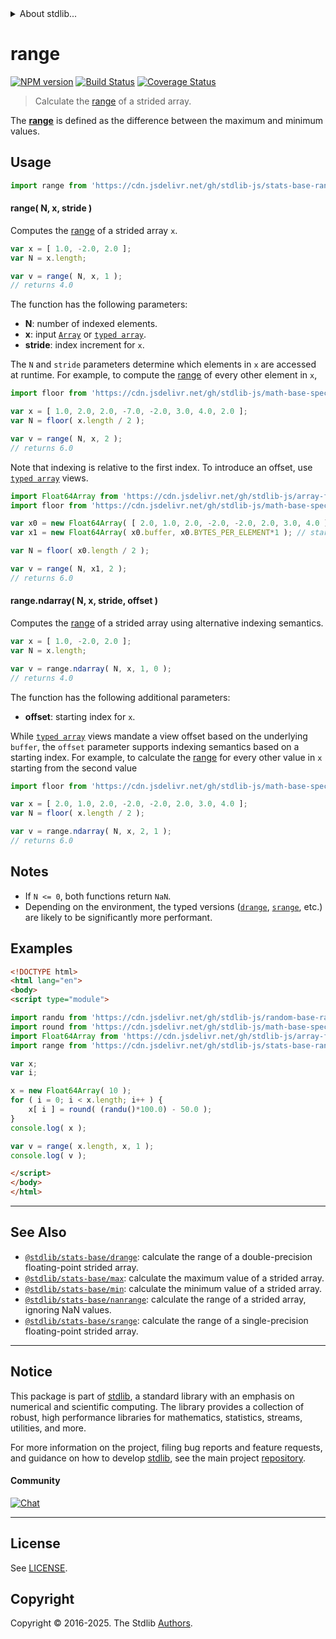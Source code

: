 <!--

@license Apache-2.0

Copyright (c) 2020 The Stdlib Authors.

Licensed under the Apache License, Version 2.0 (the "License");
you may not use this file except in compliance with the License.
You may obtain a copy of the License at

   http://www.apache.org/licenses/LICENSE-2.0

Unless required by applicable law or agreed to in writing, software
distributed under the License is distributed on an "AS IS" BASIS,
WITHOUT WARRANTIES OR CONDITIONS OF ANY KIND, either express or implied.
See the License for the specific language governing permissions and
limitations under the License.

-->


<details>
  <summary>
    About stdlib...
  </summary>
  <p>We believe in a future in which the web is a preferred environment for numerical computation. To help realize this future, we've built stdlib. stdlib is a standard library, with an emphasis on numerical and scientific computation, written in JavaScript (and C) for execution in browsers and in Node.js.</p>
  <p>The library is fully decomposable, being architected in such a way that you can swap out and mix and match APIs and functionality to cater to your exact preferences and use cases.</p>
  <p>When you use stdlib, you can be absolutely certain that you are using the most thorough, rigorous, well-written, studied, documented, tested, measured, and high-quality code out there.</p>
  <p>To join us in bringing numerical computing to the web, get started by checking us out on <a href="https://github.com/stdlib-js/stdlib">GitHub</a>, and please consider <a href="https://opencollective.com/stdlib">financially supporting stdlib</a>. We greatly appreciate your continued support!</p>
</details>

# range

[![NPM version][npm-image]][npm-url] [![Build Status][test-image]][test-url] [![Coverage Status][coverage-image]][coverage-url] <!-- [![dependencies][dependencies-image]][dependencies-url] -->

> Calculate the [range][range] of a strided array.

<section class="intro">

The [**range**][range] is defined as the difference between the maximum and minimum values.

</section>

<!-- /.intro -->



<section class="usage">

## Usage

```javascript
import range from 'https://cdn.jsdelivr.net/gh/stdlib-js/stats-base-range@esm/index.mjs';
```

#### range( N, x, stride )

Computes the [range][range] of a strided array `x`.

```javascript
var x = [ 1.0, -2.0, 2.0 ];
var N = x.length;

var v = range( N, x, 1 );
// returns 4.0
```

The function has the following parameters:

-   **N**: number of indexed elements.
-   **x**: input [`Array`][mdn-array] or [`typed array`][mdn-typed-array].
-   **stride**: index increment for `x`.

The `N` and `stride` parameters determine which elements in `x` are accessed at runtime. For example, to compute the [range][range] of every other element in `x`,

```javascript
import floor from 'https://cdn.jsdelivr.net/gh/stdlib-js/math-base-special-floor@esm/index.mjs';

var x = [ 1.0, 2.0, 2.0, -7.0, -2.0, 3.0, 4.0, 2.0 ];
var N = floor( x.length / 2 );

var v = range( N, x, 2 );
// returns 6.0
```

Note that indexing is relative to the first index. To introduce an offset, use [`typed array`][mdn-typed-array] views.

<!-- eslint-disable stdlib/capitalized-comments -->

```javascript
import Float64Array from 'https://cdn.jsdelivr.net/gh/stdlib-js/array-float64@esm/index.mjs';
import floor from 'https://cdn.jsdelivr.net/gh/stdlib-js/math-base-special-floor@esm/index.mjs';

var x0 = new Float64Array( [ 2.0, 1.0, 2.0, -2.0, -2.0, 2.0, 3.0, 4.0 ] );
var x1 = new Float64Array( x0.buffer, x0.BYTES_PER_ELEMENT*1 ); // start at 2nd element

var N = floor( x0.length / 2 );

var v = range( N, x1, 2 );
// returns 6.0
```

#### range.ndarray( N, x, stride, offset )

Computes the [range][range] of a strided array using alternative indexing semantics.

```javascript
var x = [ 1.0, -2.0, 2.0 ];
var N = x.length;

var v = range.ndarray( N, x, 1, 0 );
// returns 4.0
```

The function has the following additional parameters:

-   **offset**: starting index for `x`.

While [`typed array`][mdn-typed-array] views mandate a view offset based on the underlying `buffer`, the `offset` parameter supports indexing semantics based on a starting index. For example, to calculate the [range][range] for every other value in `x` starting from the second value

```javascript
import floor from 'https://cdn.jsdelivr.net/gh/stdlib-js/math-base-special-floor@esm/index.mjs';

var x = [ 2.0, 1.0, 2.0, -2.0, -2.0, 2.0, 3.0, 4.0 ];
var N = floor( x.length / 2 );

var v = range.ndarray( N, x, 2, 1 );
// returns 6.0
```

</section>

<!-- /.usage -->

<section class="notes">

## Notes

-   If `N <= 0`, both functions return `NaN`.
-   Depending on the environment, the typed versions ([`drange`][@stdlib/stats/base/drange], [`srange`][@stdlib/stats/base/srange], etc.) are likely to be significantly more performant.

</section>

<!-- /.notes -->

<section class="examples">

## Examples

<!-- eslint no-undef: "error" -->

```html
<!DOCTYPE html>
<html lang="en">
<body>
<script type="module">

import randu from 'https://cdn.jsdelivr.net/gh/stdlib-js/random-base-randu@esm/index.mjs';
import round from 'https://cdn.jsdelivr.net/gh/stdlib-js/math-base-special-round@esm/index.mjs';
import Float64Array from 'https://cdn.jsdelivr.net/gh/stdlib-js/array-float64@esm/index.mjs';
import range from 'https://cdn.jsdelivr.net/gh/stdlib-js/stats-base-range@esm/index.mjs';

var x;
var i;

x = new Float64Array( 10 );
for ( i = 0; i < x.length; i++ ) {
    x[ i ] = round( (randu()*100.0) - 50.0 );
}
console.log( x );

var v = range( x.length, x, 1 );
console.log( v );

</script>
</body>
</html>
```

</section>

<!-- /.examples -->

<!-- Section for related `stdlib` packages. Do not manually edit this section, as it is automatically populated. -->

<section class="related">

* * *

## See Also

-   <span class="package-name">[`@stdlib/stats-base/drange`][@stdlib/stats/base/drange]</span><span class="delimiter">: </span><span class="description">calculate the range of a double-precision floating-point strided array.</span>
-   <span class="package-name">[`@stdlib/stats-base/max`][@stdlib/stats/base/max]</span><span class="delimiter">: </span><span class="description">calculate the maximum value of a strided array.</span>
-   <span class="package-name">[`@stdlib/stats-base/min`][@stdlib/stats/base/min]</span><span class="delimiter">: </span><span class="description">calculate the minimum value of a strided array.</span>
-   <span class="package-name">[`@stdlib/stats-base/nanrange`][@stdlib/stats/base/nanrange]</span><span class="delimiter">: </span><span class="description">calculate the range of a strided array, ignoring NaN values.</span>
-   <span class="package-name">[`@stdlib/stats-base/srange`][@stdlib/stats/base/srange]</span><span class="delimiter">: </span><span class="description">calculate the range of a single-precision floating-point strided array.</span>

</section>

<!-- /.related -->

<!-- Section for all links. Make sure to keep an empty line after the `section` element and another before the `/section` close. -->


<section class="main-repo" >

* * *

## Notice

This package is part of [stdlib][stdlib], a standard library with an emphasis on numerical and scientific computing. The library provides a collection of robust, high performance libraries for mathematics, statistics, streams, utilities, and more.

For more information on the project, filing bug reports and feature requests, and guidance on how to develop [stdlib][stdlib], see the main project [repository][stdlib].

#### Community

[![Chat][chat-image]][chat-url]

---

## License

See [LICENSE][stdlib-license].


## Copyright

Copyright &copy; 2016-2025. The Stdlib [Authors][stdlib-authors].

</section>

<!-- /.stdlib -->

<!-- Section for all links. Make sure to keep an empty line after the `section` element and another before the `/section` close. -->

<section class="links">

[npm-image]: http://img.shields.io/npm/v/@stdlib/stats-base-range.svg
[npm-url]: https://npmjs.org/package/@stdlib/stats-base-range

[test-image]: https://github.com/stdlib-js/stats-base-range/actions/workflows/test.yml/badge.svg?branch=main
[test-url]: https://github.com/stdlib-js/stats-base-range/actions/workflows/test.yml?query=branch:main

[coverage-image]: https://img.shields.io/codecov/c/github/stdlib-js/stats-base-range/main.svg
[coverage-url]: https://codecov.io/github/stdlib-js/stats-base-range?branch=main

<!--

[dependencies-image]: https://img.shields.io/david/stdlib-js/stats-base-range.svg
[dependencies-url]: https://david-dm.org/stdlib-js/stats-base-range/main

-->

[chat-image]: https://img.shields.io/gitter/room/stdlib-js/stdlib.svg
[chat-url]: https://app.gitter.im/#/room/#stdlib-js_stdlib:gitter.im

[stdlib]: https://github.com/stdlib-js/stdlib

[stdlib-authors]: https://github.com/stdlib-js/stdlib/graphs/contributors

[umd]: https://github.com/umdjs/umd
[es-module]: https://developer.mozilla.org/en-US/docs/Web/JavaScript/Guide/Modules

[deno-url]: https://github.com/stdlib-js/stats-base-range/tree/deno
[deno-readme]: https://github.com/stdlib-js/stats-base-range/blob/deno/README.md
[umd-url]: https://github.com/stdlib-js/stats-base-range/tree/umd
[umd-readme]: https://github.com/stdlib-js/stats-base-range/blob/umd/README.md
[esm-url]: https://github.com/stdlib-js/stats-base-range/tree/esm
[esm-readme]: https://github.com/stdlib-js/stats-base-range/blob/esm/README.md
[branches-url]: https://github.com/stdlib-js/stats-base-range/blob/main/branches.md

[stdlib-license]: https://raw.githubusercontent.com/stdlib-js/stats-base-range/main/LICENSE

[range]: https://en.wikipedia.org/wiki/Range_%28statistics%29

[mdn-array]: https://developer.mozilla.org/en-US/docs/Web/JavaScript/Reference/Global_Objects/Array

[mdn-typed-array]: https://developer.mozilla.org/en-US/docs/Web/JavaScript/Reference/Global_Objects/TypedArray

<!-- <related-links> -->

[@stdlib/stats/base/drange]: https://github.com/stdlib-js/stats-base-drange/tree/esm

[@stdlib/stats/base/max]: https://github.com/stdlib-js/stats-base-max/tree/esm

[@stdlib/stats/base/min]: https://github.com/stdlib-js/stats-base-min/tree/esm

[@stdlib/stats/base/nanrange]: https://github.com/stdlib-js/stats-base-nanrange/tree/esm

[@stdlib/stats/base/srange]: https://github.com/stdlib-js/stats-base-srange/tree/esm

<!-- </related-links> -->

</section>

<!-- /.links -->
